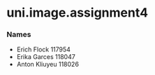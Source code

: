 # uni.image.assignment4


### Names
- Erich Flock 117954
- Erika Garces 118047
- Anton Kliuyeu 118026


